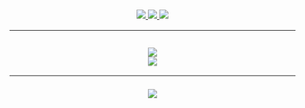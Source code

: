 <h3 align="center">
  <a href="https://github.com/hwalker928">
      <img src="https://img.shields.io/github/followers/hwalker928?label=Followers&style=for-the-badge&color=lightblue">
  </a>
  <a href="https://discord.gg/kMBzjGByKj/" alt="Discord">
      <img src="https://img.shields.io/discord/738451951758606336?label=discord&style=for-the-badge&color=lightblue"/>
  </a>
  <a href="https://harrydev.me/sparked" alt="Sparked Host">
      <img src="https://img.shields.io/static/v1?label=Sponsor&message=Sparked%20Host&color=yellow&style=for-the-badge"/>
  </a>
</h3>

<hr>

<h2 align="center">
  <a href="https://github.com/hwalker928">
    <img align="center" src="https://github-readme-stats.vercel.app/api/?username=hwalker928&show_icons=true&theme=synthwave">
  </a>
  <br>
  <a href="https://github.com/hwalker928">
    <img align="center" src="https://github-readme-stats.vercel.app/api/top-langs/?username=hwalker928&layout=compact&theme=synthwave">
  </a>
</h2>

<hr>


<h3 align="center">
  <a href="https://github.com/hwalker928">
      <img src="https://github-profile-trophy.vercel.app/?username=hwalker928&no-bg=true&no-frame=true">
  </a>
</h3>
